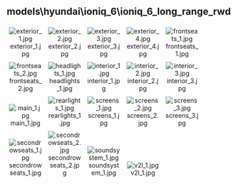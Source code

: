 ## models\hyundai\ioniq_6\ioniq_6_long_range_rwd
<div class="col" style="display: inline-block; width: 16.66%; padding: 5px; box-sizing: border-box; text-align: center;">
<img src="https://media.evkx.net/multimedia/models/hyundai/ioniq_6/ioniq_6_long_range_rwd/exterior_1_xst.jpg" class="img-thumbnail" alt="exterior_1.jpg">
exterior_1.jpg
</div>
<div class="col" style="display: inline-block; width: 16.66%; padding: 5px; box-sizing: border-box; text-align: center;">
<img src="https://media.evkx.net/multimedia/models/hyundai/ioniq_6/ioniq_6_long_range_rwd/exterior_2_xst.jpg" class="img-thumbnail" alt="exterior_2.jpg">
exterior_2.jpg
</div>
<div class="col" style="display: inline-block; width: 16.66%; padding: 5px; box-sizing: border-box; text-align: center;">
<img src="https://media.evkx.net/multimedia/models/hyundai/ioniq_6/ioniq_6_long_range_rwd/exterior_3_xst.jpg" class="img-thumbnail" alt="exterior_3.jpg">
exterior_3.jpg
</div>
<div class="col" style="display: inline-block; width: 16.66%; padding: 5px; box-sizing: border-box; text-align: center;">
<img src="https://media.evkx.net/multimedia/models/hyundai/ioniq_6/ioniq_6_long_range_rwd/exterior_4_xst.jpg" class="img-thumbnail" alt="exterior_4.jpg">
exterior_4.jpg
</div>
<div class="col" style="display: inline-block; width: 16.66%; padding: 5px; box-sizing: border-box; text-align: center;">
<img src="https://media.evkx.net/multimedia/models/hyundai/ioniq_6/ioniq_6_long_range_rwd/frontseats_1_xst.jpg" class="img-thumbnail" alt="frontseats_1.jpg">
frontseats_1.jpg
</div>
<div class="col" style="display: inline-block; width: 16.66%; padding: 5px; box-sizing: border-box; text-align: center;">
<img src="https://media.evkx.net/multimedia/models/hyundai/ioniq_6/ioniq_6_long_range_rwd/frontseats_2_xst.jpg" class="img-thumbnail" alt="frontseats_2.jpg">
frontseats_2.jpg
</div>
<div class="col" style="display: inline-block; width: 16.66%; padding: 5px; box-sizing: border-box; text-align: center;">
<img src="https://media.evkx.net/multimedia/models/hyundai/ioniq_6/ioniq_6_long_range_rwd/headlights_1_xst.jpg" class="img-thumbnail" alt="headlights_1.jpg">
headlights_1.jpg
</div>
<div class="col" style="display: inline-block; width: 16.66%; padding: 5px; box-sizing: border-box; text-align: center;">
<img src="https://media.evkx.net/multimedia/models/hyundai/ioniq_6/ioniq_6_long_range_rwd/interior_1_xst.jpg" class="img-thumbnail" alt="interior_1.jpg">
interior_1.jpg
</div>
<div class="col" style="display: inline-block; width: 16.66%; padding: 5px; box-sizing: border-box; text-align: center;">
<img src="https://media.evkx.net/multimedia/models/hyundai/ioniq_6/ioniq_6_long_range_rwd/interior_2_xst.jpg" class="img-thumbnail" alt="interior_2.jpg">
interior_2.jpg
</div>
<div class="col" style="display: inline-block; width: 16.66%; padding: 5px; box-sizing: border-box; text-align: center;">
<img src="https://media.evkx.net/multimedia/models/hyundai/ioniq_6/ioniq_6_long_range_rwd/interior_3_xst.jpg" class="img-thumbnail" alt="interior_3.jpg">
interior_3.jpg
</div>
<div class="col" style="display: inline-block; width: 16.66%; padding: 5px; box-sizing: border-box; text-align: center;">
<img src="https://media.evkx.net/multimedia/models/hyundai/ioniq_6/ioniq_6_long_range_rwd/main_1_xst.jpg" class="img-thumbnail" alt="main_1.jpg">
main_1.jpg
</div>
<div class="col" style="display: inline-block; width: 16.66%; padding: 5px; box-sizing: border-box; text-align: center;">
<img src="https://media.evkx.net/multimedia/models/hyundai/ioniq_6/ioniq_6_long_range_rwd/rearlights_1_xst.jpg" class="img-thumbnail" alt="rearlights_1.jpg">
rearlights_1.jpg
</div>
<div class="col" style="display: inline-block; width: 16.66%; padding: 5px; box-sizing: border-box; text-align: center;">
<img src="https://media.evkx.net/multimedia/models/hyundai/ioniq_6/ioniq_6_long_range_rwd/screens_1_xst.jpg" class="img-thumbnail" alt="screens_1.jpg">
screens_1.jpg
</div>
<div class="col" style="display: inline-block; width: 16.66%; padding: 5px; box-sizing: border-box; text-align: center;">
<img src="https://media.evkx.net/multimedia/models/hyundai/ioniq_6/ioniq_6_long_range_rwd/screens_2_xst.jpg" class="img-thumbnail" alt="screens_2.jpg">
screens_2.jpg
</div>
<div class="col" style="display: inline-block; width: 16.66%; padding: 5px; box-sizing: border-box; text-align: center;">
<img src="https://media.evkx.net/multimedia/models/hyundai/ioniq_6/ioniq_6_long_range_rwd/screens_3_xst.jpg" class="img-thumbnail" alt="screens_3.jpg">
screens_3.jpg
</div>
<div class="col" style="display: inline-block; width: 16.66%; padding: 5px; box-sizing: border-box; text-align: center;">
<img src="https://media.evkx.net/multimedia/models/hyundai/ioniq_6/ioniq_6_long_range_rwd/secondrowseats_1_xst.jpg" class="img-thumbnail" alt="secondrowseats_1.jpg">
secondrowseats_1.jpg
</div>
<div class="col" style="display: inline-block; width: 16.66%; padding: 5px; box-sizing: border-box; text-align: center;">
<img src="https://media.evkx.net/multimedia/models/hyundai/ioniq_6/ioniq_6_long_range_rwd/secondrowseats_2_xst.jpg" class="img-thumbnail" alt="secondrowseats_2.jpg">
secondrowseats_2.jpg
</div>
<div class="col" style="display: inline-block; width: 16.66%; padding: 5px; box-sizing: border-box; text-align: center;">
<img src="https://media.evkx.net/multimedia/models/hyundai/ioniq_6/ioniq_6_long_range_rwd/soundsystem_1_xst.jpg" class="img-thumbnail" alt="soundsystem_1.jpg">
soundsystem_1.jpg
</div>
<div class="col" style="display: inline-block; width: 16.66%; padding: 5px; box-sizing: border-box; text-align: center;">
<img src="https://media.evkx.net/multimedia/models/hyundai/ioniq_6/ioniq_6_long_range_rwd/v2l_1_xst.jpg" class="img-thumbnail" alt="v2l_1.jpg">
v2l_1.jpg
</div>
